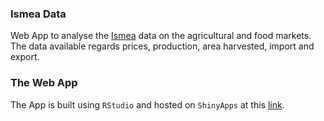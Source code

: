 ### Ismea Data

Web App to analyse the [Ismea](http://www.ismeamercati.it) data on the agricultural and food markets. 
The data available regards prices, production, area harvested, import and export.

### The Web App

The App is built using ```RStudio``` and hosted on ```ShinyApps``` at this [link](https://angelf.shinyapps.io/Ismea).